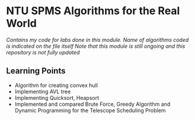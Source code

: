 # NTU SPMS Algorithms for the Real World 
*Contains my code for labs done in this module. Name of algorithms coded is indicated on the file itself*
*Note that this module is still ongoing and this repository is not fully updated*

## Learning Points
* Algorithm for creating convex hull
* Implementing AVL tree
* Implementing Quicksort, Heapsort
* Implemented and compared Brute Force, Greedy Algorithm and Dynamic Programming for the Telescope Scheduling Problem
